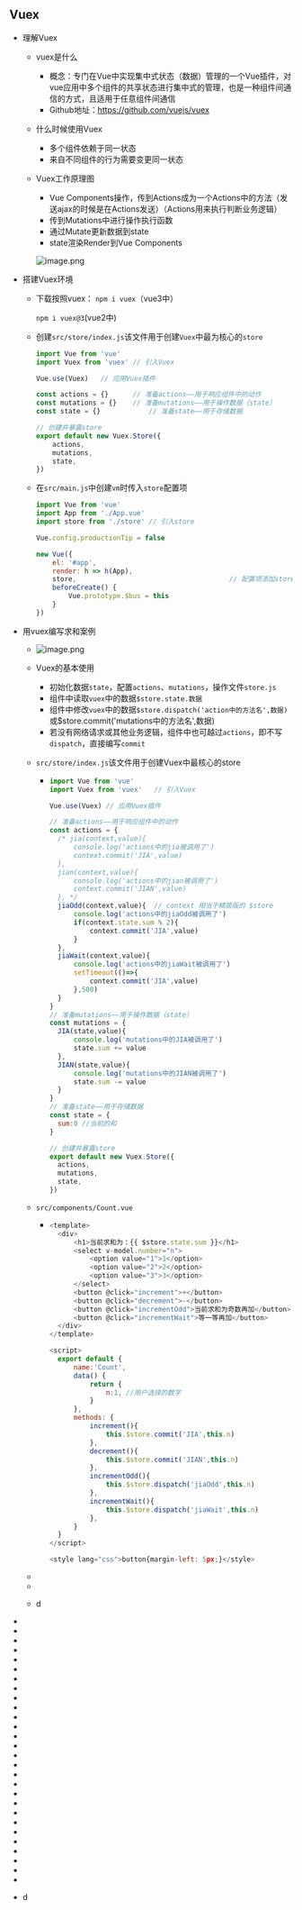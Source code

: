 ## Vuex

- 理解Vuex

  - vuex是什么

    - 概念：专门在Vue中实现集中式状态（数据）管理的一个Vue插件，对vue应用中多个组件的共享状态进行集中式的管理，也是一种组件间通信的方式，且适用于任意组件间通信
    - Github地址：https://github.com/vuejs/vuex

  - 什么时候使用Vuex

    - 多个组件依赖于同一状态
    - 来自不同组件的行为需要变更同一状态

  - Vuex工作原理图

    - Vue Components操作，传到Actions成为一个Actions中的方法（发送ajax的时候是在Actions发送）（Actions用来执行判断业务逻辑）
    - 传到Mutations中进行操作执行函数
    - 通过Mutate更新数据到state
    - state渲染Render到Vue Components

    ![image.png](https://cdn.nlark.com/yuque/0/2022/png/1379492/1643034632508-417c8676-569a-41e1-b7db-223fafbedfd7.png)

- 搭建Vuex环境

  - 下载按照vuex： `npm i vuex`（vue3中）

    `npm i vuex@3`(vue2中)

  - 创建`src/store/index.js`该文件用于创建`Vuex`中最为核心的`store`

    ```js
    import Vue from 'vue'
    import Vuex from 'vuex'	// 引入Vuex
    
    Vue.use(Vuex)	// 应用Vuex插件
    
    const actions = {}		// 准备actions——用于响应组件中的动作
    const mutations = {}	// 准备mutations——用于操作数据（state）
    const state = {}			// 准备state——用于存储数据
    
    // 创建并暴露store
    export default new Vuex.Store({
    	actions,
    	mutations,
    	state,
    })
    ```

  - 在`src/main.js`中创建`vm`时传入`store`配置项

    ```js
    import Vue from 'vue'
    import App from './App.vue'
    import store from './store'	// 引入store
    
    Vue.config.productionTip = false
    
    new Vue({
    	el: '#app',
    	render: h => h(App),
    	store,										// 配置项添加store
    	beforeCreate() {
    		Vue.prototype.$bus = this
    	}
    })
    ```

    

- 用vuex编写求和案例

  - ![image.png](https://cdn.nlark.com/yuque/0/2022/png/1379492/1643983901187-53fc6663-8195-463f-99b0-69c406fd5a66.png)

  - Vuex的基本使用

    - 初始化数据`state`，配置`actions`、`mutations`，操作文件`store.js`
    - 组件中读取`vuex`中的数据`$store.state.数据`
    - 组件中修改`vuex`中的数据`$store.dispatch('action中的方法名',数据)`或$store.commit('mutations中的方法名',数据)
    - 若没有网络请求或其他业务逻辑，组件中也可越过`actions`，即不写`dispatch`，直接编写`commit`

  - `src/store/index.js`该文件用于创建Vuex中最核心的store

    - ```js
      import Vue from 'vue'
      import Vuex from 'vuex'	// 引入Vuex
      
      Vue.use(Vuex)	// 应用Vuex插件
      
      // 准备actions——用于响应组件中的动作
      const actions = {
      	/* jia(context,value){
      		console.log('actions中的jia被调用了')
      		context.commit('JIA',value)
      	},
      	jian(context,value){
      		console.log('actions中的jian被调用了')
      		context.commit('JIAN',value)
      	}, */
      	jiaOdd(context,value){	// context 相当于精简版的 $store
      		console.log('actions中的jiaOdd被调用了')
      		if(context.state.sum % 2){
      			context.commit('JIA',value)
      		}
      	},
      	jiaWait(context,value){
      		console.log('actions中的jiaWait被调用了')
      		setTimeout(()=>{
      			context.commit('JIA',value)
      		},500)
      	}
      }
      // 准备mutations——用于操作数据（state）
      const mutations = {
      	JIA(state,value){
      		console.log('mutations中的JIA被调用了')
      		state.sum += value
      	},
      	JIAN(state,value){
      		console.log('mutations中的JIAN被调用了')
      		state.sum -= value
      	}
      }
      // 准备state——用于存储数据
      const state = {
      	sum:0 //当前的和
      }
      
      // 创建并暴露store
      export default new Vuex.Store({
      	actions,
      	mutations,
      	state,
      })
      ```

  - `src/components/Count.vue`

    - ```js
      <template>
      	<div>
      		<h1>当前求和为：{{ $store.state.sum }}</h1>
      		<select v-model.number="n">
      			<option value="1">1</option>
      			<option value="2">2</option>
      			<option value="3">3</option>
      		</select>
      		<button @click="increment">+</button>
      		<button @click="decrement">-</button>
      		<button @click="incrementOdd">当前求和为奇数再加</button>
      		<button @click="incrementWait">等一等再加</button>
      	</div>
      </template>
      
      <script>
      	export default {
      		name:'Count',
      		data() {
      			return {
      				n:1, //用户选择的数字
      			}
      		},
      		methods: {
      			increment(){
      				this.$store.commit('JIA',this.n)
      			},
      			decrement(){
      				this.$store.commit('JIAN',this.n)
      			},
      			incrementOdd(){
      				this.$store.dispatch('jiaOdd',this.n)
      			},
      			incrementWait(){
      				this.$store.dispatch('jiaWait',this.n)
      			},
      		}
      	}
      </script>
      
      <style lang="css">button{margin-left: 5px;}</style>
      
      ```

  - 

  - 

  - d

- 

- 

- 

- 

- 

- 

- 

- 

- 

- 

- 

- 

- 

- 

- 

- 

- 

- 

- 

- 

- 

- 

- 

- 

- 

- 

- 

- 

- d



























































































